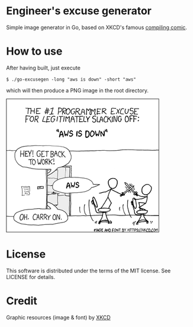 Engineer's excuse generator
===========================
Simple image generator in Go, based on XKCD's famous [compiling comic](https://xkcd.com/303/).

# How to use
After having built, just execute
```
$ ./go-excusegen -long "aws is down" -short "aws"
```
which will then produce a PNG image in the root directory.

![example-excuse](example-out.png)


# License
This software is distributed under the terms of the MIT license. See LICENSE for details.

# Credit
Graphic resources (image & font) by [XKCD](https://xkcd.com)
